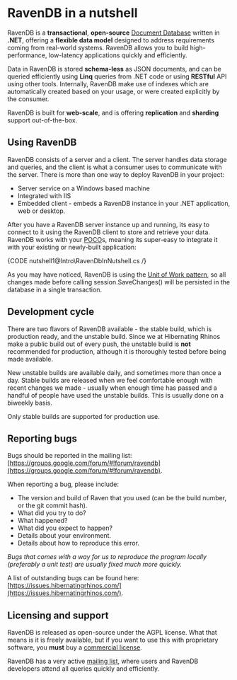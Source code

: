 ﻿# RavenDB in a nutshell

RavenDB is a **transactional**, **open-source** [Document Database](what-is-a-document-database) written in **.NET**, offering a **flexible data model** designed to address requirements coming from real-world systems. RavenDB allows you to build high-performance, low-latency applications quickly and efficiently.

Data in RavenDB is stored **schema-less** as JSON documents, and can be queried efficiently using **Linq** queries from .NET code or using **RESTful** API using other tools. Internally, RavenDB make use of indexes which are automatically created based on your usage, or were created explicitly by the consumer.

RavenDB is built for **web-scale**, and is offering **replication** and **sharding** support out-of-the-box.

## Using RavenDB

RavenDB consists of a server and a client. The server handles data storage and queries, and the client is what a consumer uses to communicate with the server. There is more than one way to deploy RavenDB in your project:

* Server service on a Windows based machine
* Integrated with IIS
* Embedded client - embeds a RavenDB instance in your .NET application, web or desktop.

After you have a RavenDB server instance up and running, its easy to connect to it using the RavenDB client to store and retrieve your data. RavenDB works with your [POCO](https://en.wikipedia.org/wiki/Plain_old_CLR_object)s, meaning its super-easy to integrate it with your existing or newly-built application:

{CODE nutshell1@Intro\RavenDbInNutshell.cs /}

As you may have noticed, RavenDB is using the [Unit of Work pattern](https://martinfowler.com/eaaCatalog/unitOfWork.html), so all changes made before calling session.SaveChanges() will be persisted in the database in a single transaction.

## Development cycle

There are two flavors of RavenDB available - the stable build, which is production ready, and the unstable build. Since we at Hibernating Rhinos make a public build out of every push, the unstable build is **not** recommended for production, although it is thoroughly tested before being made available.

New unstable builds are available daily, and sometimes more than once a day. Stable builds are released when we feel comfortable enough with recent changes we made - usually when enough time has passed and a handful of people have used the unstable builds. This is usually done on a biweekly basis.

Only stable builds are supported for production use. 

## Reporting bugs

Bugs should be reported in the mailing list: [https://groups.google.com/forum/#!forum/ravendb](https://groups.google.com/forum/#!forum/ravendb).

When reporting a bug, please include:

* The version and build of Raven that you used (can be the build number, or the git commit hash).
* What did you try to do?
* What happened?
* What did you expect to happen?
* Details about your environment.
* Details about how to reproduce this error.

*Bugs that comes with a way for us to reproduce the program locally (preferably a unit test) are usually fixed much more quickly.*

A list of outstanding bugs can be found here: [https://issues.hibernatingrhinos.com/](https://issues.hibernatingrhinos.com/).

## Licensing and support

RavenDB is released as open-source under the AGPL license. What that means is it is freely available, but if you want to use this with proprietary software, you **must** buy a [commercial license](https://ravendb.net/licensing).

RavenDB has a very active [mailing list](https://groups.google.com/forum/#!forum/ravendb), where users and RavenDB developers attend all queries quickly and efficiently.
